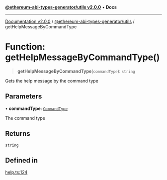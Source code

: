 [**@ethereum-abi-types-generator/utils v2.0.0**](../README.md) • **Docs**

***

[Documentation v2.0.0](../../../packages.md) / [@ethereum-abi-types-generator/utils](../README.md) / getHelpMessageByCommandType

# Function: getHelpMessageByCommandType()

> **getHelpMessageByCommandType**(`commandType`): `string`

Gets the help message by the command type

## Parameters

• **commandType**: [`CommandType`](../../types/type-aliases/CommandType.md)

The command type

## Returns

`string`

## Defined in

[help.ts:124](https://github.com/niZmosis/ethereum-abi-types-generator/blob/51c0ac8a6ea35330201860f8469daa0efc6ae8f2/packages/utils/src/help.ts#L124)
